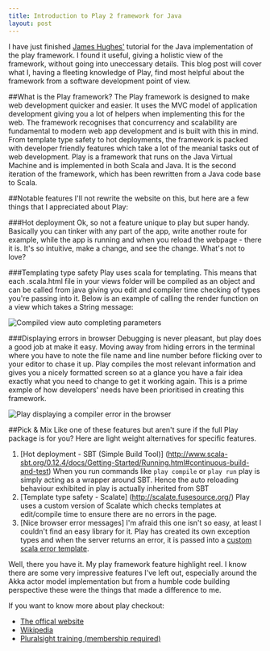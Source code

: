 ```yaml
---
title: Introduction to Play 2 framework for Java
layout: post
---
```

I have just finished [James Hughes'](https://twitter.com/kouphax) tutorial for
the Java implementation of the play framework. I found it useful, giving a
holistic view of the framework, without going into uneccessary details. This
blog post will cover what I, having a fleeting knowledge of Play,
find most helpful about the framework from a software development point of view.

##What is the Play framework? 
The Play framework is designed to make web development quicker and easier. It
uses the MVC model of application development giving you a lot of helpers when
implementing this for the web. The framework recognises that concurrency and
scalability are fundamental to modern web app development and is built with this
in mind. From template type safety to hot deployments, the framework is packed
with developer friendly features which take a lot of the meanial tasks out of
web development. Play is a framework that runs on the Java Virtual Machine and
is implemented in both Scala and Java. It is the second iteration of the
framework, which has been rewritten from a Java code base to Scala.

##Notable features 
I'll not rewrite the website on this, but here are a few
things that I appreciated about Play:

###Hot deployment
Ok, so not a feature unique to play but super handy. Basically you can tinker
with any part of the app, write another route for example, while the app is
running and when you reload the webpage - there it is. It's so intuitive,
make a change, and see the change. What's not to love?

###Templating type safety
Play uses scala for templating. This means that each .scala.html file in your
views folder will be compiled as an object and can be called from java giving
you edit and compiler time checking of types you're passing into it. Below
is an example of calling the render function on a view which takes a String
message:

![Compiled view auto completing parameters]({{site.url}}/img/calling-compiled-view.png)

###Displaying errors in browser
Debugging is never pleasant, but play does a good job at make it easy. Moving
away from hiding errors in the terminal where you have to note the file name and
line number before flicking over to your editor to chase it up. Play compiles the
most relevant information and gives you a nicely formatted screen so at a
glance you have a fair idea exactly what you need to change to get it working
again. This is a prime exmple of how developers' needs have been prioritised in
creating this framework. 

![Play displaying a compiler error in the browser]({{site.url}}/img/browser-error.png)

##Pick & Mix
Like one of these features but aren't sure if the full Play package is for you?
Here are light weight alternatives for specific features.

 1. [Hot deployment - SBT (Simple Build Tool)] (http://www.scala-sbt.org/0.12.4/docs/Getting-Started/Running.html#continuous-build-and-test)
    When you run commands like `play compile` or `play run` play is simply
acting as a wrapper around SBT. Hence the auto reloading behaviour exhibited in
play is actually inherited from SBT
 2. [Template type safety - Scalate] (http://scalate.fusesource.org/)
    Play uses a custom version of Scalate which checks templates at edit/compile
time to ensure there are no errors in the page.
 3. [Nice browser error messages] 
    I'm afraid this one isn't so easy, at least I couldn't find an easy library
for it. Play has created its own exception types and when the server returns an
error, it is passed into a [custom scala error template](https://github.com/playframework/playframework/tree/master/framework/src/play/src/main/scala/views/defaultpages).

Well, there you have it. My play framework feature highlight reel. I know there
are some very impressive features I've left out, especially around the Akka
actor model implementation but from a humble code building perspective these
were the things that made a difference to me.

If you want to know more about play checkout:

- [The offical website](http://www.playframework.com/)
- [Wikipedia](http://en.wikipedia.org/wiki/Play!_Framework)
- [Pluralsight training (membership
  required)](http://pluralsight.com/training/courses/TableOfContents?courseName=play-2-java&highlight=james-hughes_play-2-for-java-m1-introduction*3!james-hughes_play-2-for-java-m3-routing*4,6,5,7!james-hughes_play-2-for-java-m5-views*1!james-hughes_play-2-for-java-m2-starting-up*1,2#play-2-for-java-m1-introduction)
